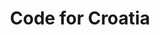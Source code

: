 ---
schema: default
title: Code for Croatia
description: Code for Croatia community contributions
slug: code-for-croatia
logo: >-
  https://images.weserv.nl/?url=//a.codeforcroatia.org/assets/media/codeforcroatia/cube-cfc-hires.png&w=668&h=375&output=png&fit=inside
---